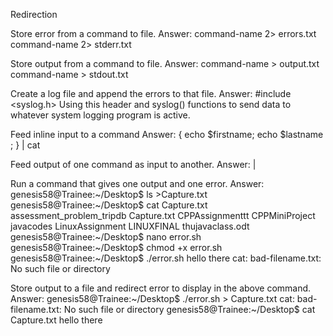 Redirection 


Store error from a command to file. 
Answer: command-name 2> errors.txt command-name 2> stderr.txt

Store output from a command to file. 
Answer: command-name > output.txt command-name > stdout.txt

Create a log file and append the errors to that file. 
Answer: #include <syslog.h> Using this header and syslog() functions to send data to whatever system logging program is active.

Feed inline input to a command 
Answer: { echo $firstname; echo $lastname ; } | cat

Feed output of one command as input to another. 
Answer: <cmd> <arguments> | <cmd> <arguments>

Run a command that gives one output and one error. 
Answer: genesis58@Trainee:~/Desktop$ ls >Capture.txt genesis58@Trainee:~/Desktop$ cat Capture.txt assessment_problem_tripdb Capture.txt CPPAssignmenttt CPPMiniProject javacodes LinuxAssignment LINUXFINAL thujavaclass.odt genesis58@Trainee:~/Desktop$ nano error.sh genesis58@Trainee:~/Desktop$ chmod +x error.sh genesis58@Trainee:~/Desktop$ ./error.sh hello there cat: bad-filename.txt: No such file or directory

Store output to a file and redirect error to display in the above command. 
Answer: genesis58@Trainee:~/Desktop$ ./error.sh > Capture.txt cat: bad-filename.txt: No such file or directory genesis58@Trainee:~/Desktop$ cat Capture.txt hello there